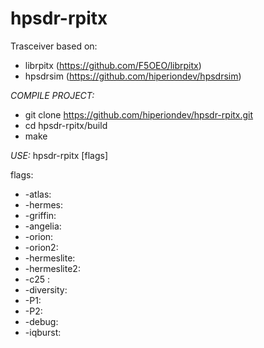 # hpsdr-rpitx
Trasceiver based on:
- librpitx (https://github.com/F5OEO/librpitx)
- hpsdrsim (https://github.com/hiperiondev/hpsdrsim)

*COMPILE PROJECT:*
- git clone https://github.com/hiperiondev/hpsdr-rpitx.git
- cd hpsdr-rpitx/build
- make

*USE:*
hpsdr-rpitx [flags]

flags:
- -atlas:  
- -hermes: 
- -griffin: 
- -angelia: 
- -orion: 
- -orion2: 
- -hermeslite:
- -hermeslite2: 
- -c25 :
- -diversity:  
- -P1:
- -P2:
- -debug:
- -iqburst:
